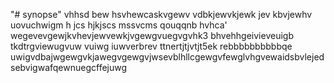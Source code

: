 "# synopse" 
vhhsd bew hsvhewcaskvgewv
vdbkjewvkjewk
jev kbvjewhv uovuchwigm h
jcs  hjkjscs mssvcms qouqqnb hvhca'
wegevevgewjkvhevjewvewkjvgewgvuegvgvhk3 bhvehhgeivieveuigb
tkdtrgviewugvuw vuiwg iuwverbrev ttnertjtjvtjt5ek rebbbbbbbbbbqe uwigvdbajwgewgvkjawegvgewgvjwsevblhllcgewgvfewglvhgvewaidsbvlejedsebvigwafqewnuegcffejuwg